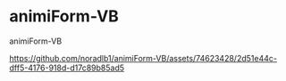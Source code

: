 # animiForm-VB
animiForm-VB



https://github.com/noradlb1/animiForm-VB/assets/74623428/2d51e44c-dff5-4176-918d-d17c89b85ad5

